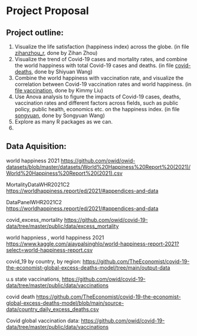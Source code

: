# Project Proposal

## Project outline:

1. Visualize the life satisfaction (happiness index) across the globe. (in file [zihanzhou_r](https://github.com/illinois-stat447/fa21-prj-shiyuan8-sw20-zihanz12-zl32/tree/master/zihanzhou_r), done by Zihan Zhou)
2. Visualize the trend of Covid-19 cases and mortality rates, and combine the world happiness with total Covid-19 cases and deaths. (in file [covid-deaths](https://github.com/illinois-stat447/fa21-prj-shiyuan8-sw20-zihanz12-zl32/tree/master/covid-deaths), done by Shiyuan Wang)
3. Combine the world happiness with vaccination rate, and visualize the correlation between Covid-19 vaccination rates and world happiness. (in [file vaccination](https://github.com/illinois-stat447/fa21-prj-shiyuan8-sw20-zihanz12-zl32/tree/master/vaccination), done by Kimmy Liu)
4. Use Anova analysis to figure the impacts of Covid-19 cases, deaths, vaccination rates and different factors across fields, such as public policy, public health, economics etc. on the happiness index. (in file [songyuan](https://github.com/illinois-stat447/fa21-prj-shiyuan8-sw20-zihanz12-zl32/tree/master/songyuan), done by Songyuan Wang)
5. Explore as many R packages as we can.
6. 
## Data Aquisition:

world happiness 2021 https://github.com/owid/owid-datasets/blob/master/datasets/World%20Happiness%20Report%20(2021)/World%20Happiness%20Report%20(2021).csv

MortalityDataWHR2021C2 https://worldhappiness.report/ed/2021/#appendices-and-data

DataPanelWHR2021C2 https://worldhappiness.report/ed/2021/#appendices-and-data

covid_excess_mortality https://github.com/owid/covid-19-data/tree/master/public/data/excess_mortality

world happniess , world happiness 2021 https://www.kaggle.com/ajaypalsinghlo/world-happiness-report-2021?select=world-happiness-report.csv

covid_19 by country, by region: https://github.com/TheEconomist/covid-19-the-economist-global-excess-deaths-model/tree/main/output-data

u.s state vaccinations, https://github.com/owid/covid-19-data/tree/master/public/data/vaccinations

covid death https://github.com/TheEconomist/covid-19-the-economist-global-excess-deaths-model/blob/main/source-data/country_daily_excess_deaths.csv

Covid global vaccination data:
    https://github.com/owid/covid-19-data/tree/master/public/data/vaccinations


